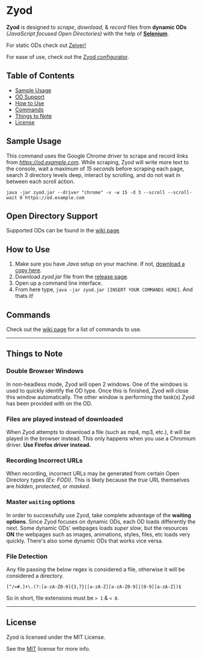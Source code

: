 # Zyod

**Zyod** is designed to *scrape*, *download*, & *record* files from **dynamic ODs** *(JavaScript 
focused Open Directories)* with the help of **[Selenium](https://github.com/seleniumhq/selenium)**.

For static ODs check out [Zeiver!](https://github.com/ZimCodes/Zeiver)

For ease of use, check out the [Zyod configurator](https://zimtools.vercel.app/zyod).

## Table of Contents
- [Sample Usage](#sample-usage)
- [OD Support](#open-directory-support)
- [How to Use](#how-to-use)
- [Commands](#commands)
- [Things to Note](#things-to-note)
- [License](#license)

## Sample Usage

This command uses the Google Chrome driver to scrape and record links from *https://od.example.com*.
While scraping, Zyod will write more text to the console, wait a maximum of *15 seconds*
before scraping each page, search 3 directory levels deep, interact by scrolling, and do not wait in
between each scroll action.

```commandline
java -jar zyod.jar --driver "chrome" -v -w 15 -d 3 --scroll --scroll-wait 0 https://od.example.com
```

## Open Directory Support
Supported ODs can be found in the [wiki page](https://github.com/ZimCodes/Zyod/wiki/Supported-Open-Directories).

## How to Use
1. Make sure you have *Java* setup on your machine. If not, [download a copy here](https://jdk.java.net/).
2. Download *zyod.jar* file from the [release page](https://github.com/ZimCodes/Zyod/releases).
3. Open up a command line interface.
4. From here type, `java -jar zyod.jar [INSERT YOUR COMMANDS HERE]`. And thats it!


## Commands
Check out the [wiki page](https://github.com/ZimCodes/Zyod/wiki/Commands) for a list of commands to use.

---

## Things to Note
### Double Browser Windows

In non-headless mode, Zyod will open 2 windows. One of the windows is used to quickly identify 
the OD type. Once this is finished, Zyod will close this window automatically. The other window 
is performing the task(s) Zyod has been provided with on the OD.

### Files are played instead of downloaded

When Zyod attempts to download a file (such as mp4, mp3, etc.), it will be played in the 
browser instead. This only happens when you use a Chromium driver. **Use Firefox driver instead.**  

### Recording Incorrect URLs

When recording, incorrect URLs may be generated from certain Open Directory types *(Ex: FODI)*.
This is likely because the *true* URL themselves are *hidden*, *protected*, or *masked*.

### Master `waiting` options

In order to successfully use Zyod, take complete advantage of the **waiting options**. Since
Zyod focuses on dynamic ODs, each OD loads differently the next. Some dynamic ODs' webpages loads
*super slow*, but the resources **ON** the webpages such as images, animations, styles, files, etc
loads very quickly. There's also some dynamic ODs that works vice versa.

### File Detection
Any file passing the below regex is considered a file, otherwise it will be considered a directory.

`[^/=#.]+\.(?:[a-zA-Z0-9]{3,7}|[a-zA-Z][a-zA-Z0-9]|[0-9][a-zA-Z])$`

So in short, file extensions must be `> 1` & `< 8`.

---
## License

Zyod is licensed under the MIT License.

See the [MIT](https://github.com/ZimCodes/Zyod/blob/main/LICENSE) license for more info. 